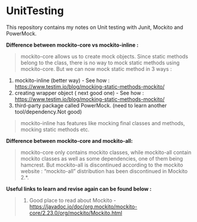 # UnitTesting 
This repository contains my notes on Unit testing with Junit, Mockito and PowerMock.

**Difference between mockito-core vs mockito-inline :**
> mockito-core allows us to create mock objects. Since static methods belong to the class, there is no way to mock static methods using mockito-core. 
> But we can now mock static method in 3 ways : 
1. mockito-inline (better way) - See how : https://www.testim.io/blog/mocking-static-methods-mockito/
2. creating wrapper object ( next good one) - See how : https://www.testim.io/blog/mocking-static-methods-mockito/
3. third-party package called PowerMock. (need to learn another tool/dependency.Not good) 

> mockito-inline has features like mocking final classes and methods, mocking static methods etc. 

**Difference between mockito-core and mockito-all:**
> mockito-core only contains mockito classes, while mockito-all contain mockito classes as well as some dependencies, one of them being hamcrest.
> But mockito-all is discontinued according to the mockito website : “mockito-all” distribution has been discontinued in Mockito 2.*.


**Useful links to learn and revise again can be found below :**
> 1. Good place to read about Mockito - https://javadoc.io/doc/org.mockito/mockito-core/2.23.0/org/mockito/Mockito.html
